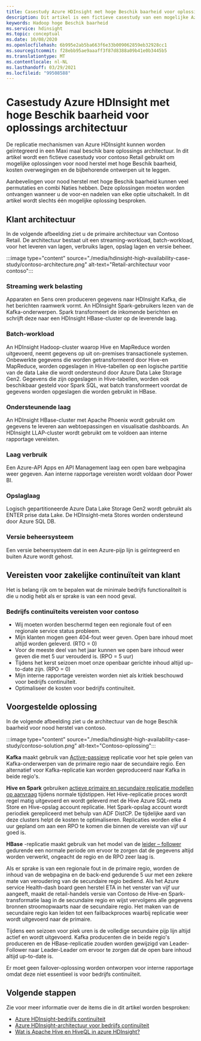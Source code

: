 ```yaml
---
title: Casestudy Azure HDInsight met hoge Beschik baarheid voor oplossings architectuur
description: Dit artikel is een fictieve casestudy van een mogelijke Azure HDInsight-oplossing met hoge Beschik baarheid.
keywords: Hadoop hoge Beschik baarheid
ms.service: hdinsight
ms.topic: conceptual
ms.date: 10/08/2020
ms.openlocfilehash: 6b995e2ab5ba663f6e33b009062859eb32928cc1
ms.sourcegitcommit: f28ebb95ae9aaaff3f87d8388a09b41e0b3445b5
ms.translationtype: MT
ms.contentlocale: nl-NL
ms.lasthandoff: 03/29/2021
ms.locfileid: "99508588"
---
```

# <a name="azure-hdinsight-highly-available-solution-architecture-case-study"></a>Casestudy Azure HDInsight met hoge Beschik baarheid voor oplossings architectuur

De replicatie mechanismen van Azure HDInsight kunnen worden geïntegreerd in een Maxi maal beschik bare oplossings architectuur. In dit artikel wordt een fictieve casestudy voor contoso Retail gebruikt om mogelijke oplossingen voor nood herstel met hoge Beschik baarheid, kosten overwegingen en de bijbehorende ontwerpen uit te leggen.

Aanbevelingen voor nood herstel met hoge Beschik baarheid kunnen veel permutaties en combi Naties hebben. Deze oplossingen moeten worden ontvangen wanneer u de voor-en nadelen van elke optie uitschakelt. In dit artikel wordt slechts één mogelijke oplossing besproken.

## <a name="customer-architecture"></a>Klant architectuur

In de volgende afbeelding ziet u de primaire architectuur van Contoso Retail. De architectuur bestaat uit een streaming-workload, batch-workload, voor het leveren van lagen, verbruiks lagen, opslag lagen en versie beheer.

:::image type="content" source="./media/hdinsight-high-availability-case-study/contoso-architecture.png" alt-text="Retail-architectuur voor contoso":::

### <a name="streaming-workload"></a>Streaming werk belasting

Apparaten en Sens oren produceren gegevens naar HDInsight Kafka, die het berichten raamwerk vormt. An HDInsight Spark-gebruikers lezen van de Kafka-onderwerpen. Spark transformeert de inkomende berichten en schrijft deze naar een HDInsight HBase-cluster op de leverende laag.

### <a name="batch-workload"></a>Batch-workload

An HDInsight Hadoop-cluster waarop Hive en MapReduce worden uitgevoerd, neemt gegevens op uit on-premises transactionele systemen. Onbewerkte gegevens die worden getransformeerd door Hive-en MapReduce, worden opgeslagen in Hive-tabellen op een logische partitie van de data Lake die wordt ondersteund door Azure Data Lake Storage Gen2. Gegevens die zijn opgeslagen in Hive-tabellen, worden ook beschikbaar gesteld voor Spark SQL, wat batch transformeert voordat de gegevens worden opgeslagen die worden gebruikt in HBase.

### <a name="serving-layer"></a>Ondersteunende laag

An HDInsight HBase-cluster met Apache Phoenix wordt gebruikt om gegevens te leveren aan webtoepassingen en visualisatie dashboards. An HDInsight LLAP-cluster wordt gebruikt om te voldoen aan interne rapportage vereisten.

### <a name="consumption-layer"></a>Laag verbruik

Een Azure-API Apps en API Management laag een open bare webpagina weer gegeven. Aan interne rapportage vereisten wordt voldaan door Power BI.

### <a name="storage-layer"></a>Opslaglaag

Logisch gepartitioneerde Azure Data Lake Storage Gen2 wordt gebruikt als ENTER prise data Lake. De HDInsight-meta Stores worden ondersteund door Azure SQL DB.

### <a name="version-control-system"></a>Versie beheersysteem

Een versie beheersysteem dat in een Azure-pijp lijn is geïntegreerd en buiten Azure wordt gehost.

## <a name="customer-business-continuity-requirements"></a>Vereisten voor zakelijke continuïteit van klant

Het is belang rijk om te bepalen wat de minimale bedrijfs functionaliteit is die u nodig hebt als er sprake is van een nood geval.

### <a name="contoso-retails-business-continuity-requirements"></a>Bedrijfs continuïteits vereisten voor contoso

* Wij moeten worden beschermd tegen een regionale fout of een regionale service status probleem.
* Mijn klanten mogen geen 404-fout weer geven. Open bare inhoud moet altijd worden geleverd. (RTO = 0)  
* Voor de meeste deel van het jaar kunnen we open bare inhoud weer geven die met 5 uur verouderd is. (RPO = 5 uur)
* Tijdens het kerst seizoen moet onze openbaar gerichte inhoud altijd up-to-date zijn. (RPO = 0)
* Mijn interne rapportage vereisten worden niet als kritiek beschouwd voor bedrijfs continuïteit.
* Optimaliseer de kosten voor bedrijfs continuïteit.

## <a name="proposed-solution"></a>Voorgestelde oplossing

In de volgende afbeelding ziet u de architectuur van de hoge Beschik baarheid voor nood herstel van contoso.

:::image type="content" source="./media/hdinsight-high-availability-case-study/contoso-solution.png" alt-text="Contoso-oplossing":::

**Kafka** maakt gebruik van [Active-passieve](hdinsight-business-continuity-architecture.md#apache-kafka) replicatie voor het spie gelen van Kafka-onderwerpen van de primaire regio naar de secundaire regio. Een alternatief voor Kafka-replicatie kan worden geproduceerd naar Kafka in beide regio's.

**Hive en Spark** gebruiken [actieve primaire en secundaire replicatie modellen op aanvraag](hdinsight-business-continuity-architecture.md#apache-spark) tijdens normale tijdstippen. Het Hive-replicatie proces wordt regel matig uitgevoerd en wordt geleverd met de Hive Azure SQL-meta Store en Hive-opslag account replicatie. Het Spark-opslag account wordt periodiek gerepliceerd met behulp van ADF DistCP. De tijdelijke aard van deze clusters helpt de kosten te optimaliseren. Replicaties worden elke 4 uur gepland om aan een RPO te komen die binnen de vereiste van vijf uur goed is.

**HBase** -replicatie maakt gebruik van het model van de [leider – follower](hdinsight-business-continuity-architecture.md#apache-hbase) gedurende een normale periode om ervoor te zorgen dat de gegevens altijd worden verwerkt, ongeacht de regio en de RPO zeer laag is.

Als er sprake is van een regionale fout in de primaire regio, worden de inhoud van de webpagina en de back-end gedurende 5 uur met een zekere mate van veroudering van de secundaire regio bediend. Als het Azure service Health-dash board geen herstel ETA in het venster van vijf uur aangeeft, maakt de retail-handels versie van Contoso de Hive-en Spark-transformatie laag in de secundaire regio en wijst vervolgens alle gegevens bronnen stroomopwaarts naar de secundaire regio. Het maken van de secundaire regio kan leiden tot een failbackproces waarbij replicatie weer wordt uitgevoerd naar de primaire.

Tijdens een seizoen voor piek uren is de volledige secundaire pijp lijn altijd actief en wordt uitgevoerd. Kafka producenten die in beide regio's produceren en de HBase-replicatie zouden worden gewijzigd van Leader-Follower naar Leader-Leader om ervoor te zorgen dat de open bare inhoud altijd up-to-date is.

Er moet geen failover-oplossing worden ontworpen voor interne rapportage omdat deze niet essentieel is voor bedrijfs continuïteit.

## <a name="next-steps"></a>Volgende stappen

Zie voor meer informatie over de items die in dit artikel worden besproken:

* [Azure HDInsight-bedrijfs continuïteit](./hdinsight-business-continuity.md)
* [Azure HDInsight-architectuur voor bedrijfs continuïteit](./hdinsight-business-continuity-architecture.md)
* [Wat is Apache Hive en HiveQL in azure HDInsight?](./hadoop/hdinsight-use-hive.md)
